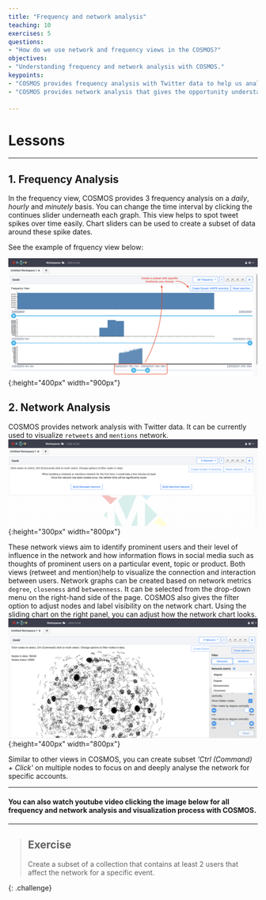 ```yaml
---
title: "Frequency and network analysis"
teaching: 10
exercises: 5
questions:
- "How do we use network and frequency views in the COSMOS?"
objectives:
- "Understanding frequency and network analysis with COSMOS."
keypoints:
- "COSMOS provides frequency analysis with Twitter data to help us analyse and a draw conclusion."
- "COSMOS provides network analysis that gives the opportunity understanding social network structure, the role of key players, communities, etc... "

---
```


# Lessons
***
## 1. Frequency Analysis
In the frequency view, COSMOS provides 3 frequency analysis on a *daily*, *hourly* and *minutely* basis. You can change the time interval by clicking the continues slider underneath each graph. This view helps to spot tweet spikes over time easily. Chart sliders can be used to create a subset of data around these spike dates.

See the example of frquency view below:

![Frequency view](../fig/Frequency-view.png){:height="400px" width="900px"}

## 2. Network Analysis

COSMOS provides network analysis with Twitter data. It can be currently used to visualize `retweets` and `mentions` network. 
![Network view 1](../fig/network-view-main.png){:height="300px" width="800px"}

These network views aim to identify prominent users and their level of influence in the network and how information flows in social media such as thoughts of prominent users on a particular event, topic or product. Both views (retweet and mention)help to visualize the connection and interaction between users. Network graphs can be created based on network metrics `degree`, `closeness` and `betweenness`. It can be selected from the drop-down menu on the right-hand side of the page. COSMOS also gives the filter option to adjust nodes and label visibility on the network chart. Using the sliding chart on the right panel, you can adjust how the network chart looks.   
![Network view 2](../fig/network-view-retweets.png){:height="400px" width="800px"}

Similar to other views in COSMOS, you can create subset *'Ctrl (Command) + Click'* on multiple nodes to focus on and deeply analyse the network for specific accounts. 

***  
#### You can also watch youtube video clicking the image below for all frequency and network analysis and visualization process with COSMOS.
***

> ## Exercise
>
> Create a subset of a collection that contains at least 2 users that affect the network for a specific event.
>  
{: .challenge}

